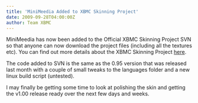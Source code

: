```yaml
---
title: 'MiniMeedia Added to XBMC Skinning Project'
date: 2009-09-28T04:00:00Z
author: Team XBMC
---
```

MiniMeedia has now been added to the Official XBMC Skinning Project SVN so that anyone can now download the project files (including all the textures etc). You can find out more details about the XBMC Skinning Project [here](https://sourceforge.net/projects/xboxmediacenter/).

 The code added to SVN is the same as the 0.95 version that was released last month with a couple of small tweaks to the languages folder and a new linux build script (untested).

 I may finally be getting some time to look at polishing the skin and getting the v1.00 release ready over the next few days and weeks.

 